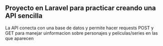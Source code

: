 ## Proyecto en Laravel para practicar creando una API sencilla

La API conecta con una base de datos y permite hacer requests POST y GET para manejar uinformacion sobre personajes y peliculas/series en las que aparecen
